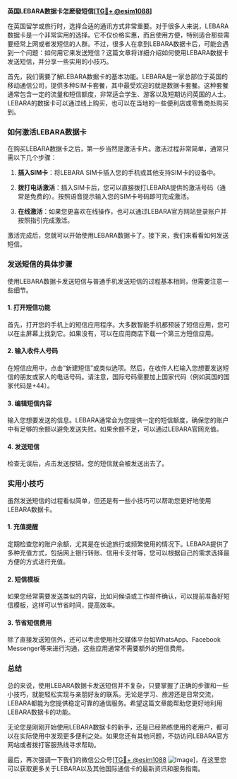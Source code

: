 **英国LEBARA数据卡怎麽發短信[[TG💪+ @esim1088](https://t.me/s/esim1088)]**

在英国留学或旅行时，选择合适的通讯方式非常重要。对于很多人来说，LEBARA数据卡是一个非常实用的选择。它不仅价格实惠，而且使用方便，特别适合那些需要经常上网或者发短信的人群。不过，很多人在拿到LEBARA数据卡后，可能会遇到一个问题：如何用它来发送短信？这篇文章将详细介绍如何使用LEBARA数据卡发送短信，并分享一些实用的小技巧。

首先，我们需要了解LEBARA数据卡的基本功能。LEBARA是一家总部位于英国的移动通信公司，提供多种SIM卡套餐，其中最受欢迎的就是数据卡套餐。这种套餐通常包含一定的流量和短信额度，非常适合学生、游客以及短期访问英国的人士。LEBARA的数据卡可以通过线上购买，也可以在当地的一些便利店或零售商处购买到。

### 如何激活LEBARA数据卡

在购买LEBARA数据卡之后，第一步当然是激活卡片。激活过程非常简单，通常只需以下几个步骤：

1. **插入SIM卡**：将LEBARA SIM卡插入您的手机或其他支持SIM卡的设备中。
   
2. **拨打电话激活**：插入SIM卡后，您可以直接拨打LEBARA提供的激活号码（通常是免费的）。按照语音提示输入您的SIM卡号码即可完成激活。

3. **在线激活**：如果您更喜欢在线操作，也可以通过LEBARA官方网站登录账户并按照指引完成激活。

激活完成后，您就可以开始使用LEBARA数据卡了。接下来，我们来看看如何发送短信。

### 发送短信的具体步骤

使用LEBARA数据卡发送短信与普通手机发送短信的过程基本相同，但需要注意一些细节。

#### 1. 打开短信功能

首先，打开您的手机上的短信应用程序。大多数智能手机都预装了短信应用，您可以在主屏幕上找到它。如果没有，可以在应用商店下载一个第三方短信应用。

#### 2. 输入收件人号码

在短信应用中，点击“新建短信”或类似选项。然后，在收件人栏输入您想要发送短信的朋友或家人的电话号码。请注意，国际号码需要加上国家代码（例如英国的国家代码是+44）。

#### 3. 编辑短信内容

输入您想要发送的信息。LEBARA通常会为您提供一定的短信额度，确保您的账户中有足够的余额以避免发送失败。如果余额不足，可以通过LEBARA官网充值。

#### 4. 发送短信

检查无误后，点击发送按钮。您的短信就会被发送出去了。

### 实用小技巧

虽然发送短信的过程看似简单，但还是有一些小技巧可以帮助您更好地使用LEBARA数据卡。

#### 1. 充值提醒

定期检查您的账户余额，尤其是在长途旅行或频繁使用的情况下。LEBARA提供了多种充值方式，包括网上银行转账、信用卡支付等，您可以根据自己的需求选择最方便的方式进行充值。

#### 2. 短信模板

如果您经常需要发送类似的内容，比如问候语或工作邮件确认，可以提前准备好短信模板，这样可以节省时间，提高效率。

#### 3. 节省短信费用

除了直接发送短信外，还可以考虑使用社交媒体平台如WhatsApp、Facebook Messenger等来进行沟通，这些应用通常不需要额外的短信费用。

### 总结

总的来说，使用LEBARA数据卡发送短信并不复杂，只要掌握了正确的步骤和一些小技巧，就能轻松实现与亲朋好友的联系。无论是学习、旅游还是日常交流，LEBARA都能为您提供稳定可靠的通信服务。希望这篇文章能帮助您更好地利用LEBARA数据卡的功能。

无论您是刚刚开始使用LEBARA数据卡的新手，还是已经熟练使用的老用户，都可以在实际使用中发现更多便利之处。如果您还有其他问题，不妨访问LEBARA官方网站或者拨打客服热线寻求帮助。

最后，再次强调一下我们的微信公众号[[TG💪+ @esim1088](https://t.me/s/esim1088) ![Image](https://i.postimg.cc/4NQfJmqS/Snipaste-2025-05-13-00-14-12.png)]，在这里您可以获取更多关于LEBARA以及其他国际通信卡的最新资讯和服务指南。